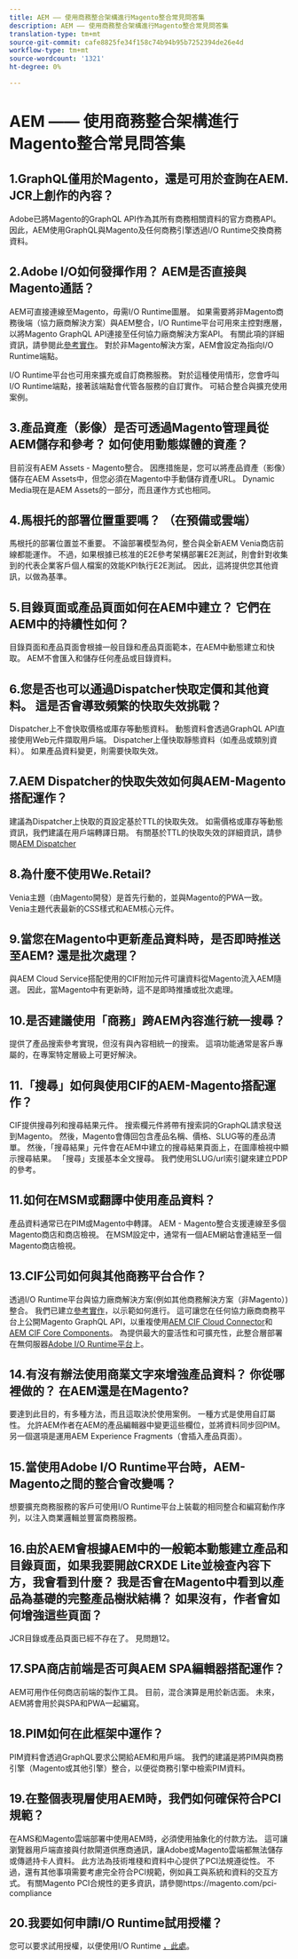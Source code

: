 ```yaml
---
title: AEM —— 使用商務整合架構進行Magento整合常見問答集
description: AEM —— 使用商務整合架構進行Magento整合常見問答集
translation-type: tm+mt
source-git-commit: cafe8825fe34f158c74b94b95b7252394de26e4d
workflow-type: tm+mt
source-wordcount: '1321'
ht-degree: 0%

---
```



# AEM —— 使用商務整合架構進行Magento整合常見問答集


## 1.GraphQL僅用於Magento，還是可用於查詢在AEM. JCR上創作的內容？

Adobe已將Magento的GraphQL API作為其所有商務相關資料的官方商務API。 因此，AEM使用GraphQL與Magento及任何商務引擎透過I/O Runtime交換商務資料。

## 2.Adobe I/O如何發揮作用？ AEM是否直接與Magento通話？

AEM可直接連線至Magento，毋需I/O Runtime圖層。 如果需要將非Magento商務後端（協力廠商解決方案）與AEM整合，I/O Runtime平台可用來主控對應層，以將Magento GraphQL API連接至任何協力廠商解決方案API。 有關此項的詳細資訊，請參閱此[參考實作](https://github.com/adobe/commerce-cif-graphql-integration-reference)。 對於非Magento解決方案，AEM會設定為指向I/O Runtime端點。

I/O Runtime平台也可用來擴充或自訂商務服務。 對於這種使用情形，您會呼叫I/O Runtime端點，接著該端點會代管各服務的自訂實作。 可結合整合與擴充使用案例。

## 3.產品資產（影像）是否可透過Magento管理員從AEM儲存和參考？ 如何使用動態媒體的資產？

目前沒有AEM Assets - Magento整合。 因應措施是，您可以將產品資產（影像）儲存在AEM Assets中，但您必須在Magento中手動儲存資產URL。 Dynamic Media現在是AEM Assets的一部分，而且運作方式也相同。

## 4.馬根托的部署位置重要嗎？ （在預備或雲端）

馬根托的部署位置並不重要。 不論部署模型為何，整合與全新AEM Venia商店前線都能運作。 不過，如果根據已核准的E2E參考架構部署E2E測試，則會針對收集到的代表企業客戶個人檔案的效能KPI執行E2E測試。 因此，這將提供您其他資訊，以做為基準。

## 5.目錄頁面或產品頁面如何在AEM中建立？ 它們在AEM中的持續性如何？

目錄頁面和產品頁面會根據一般目錄和產品頁面範本，在AEM中動態建立和快取。 AEM不會匯入和儲存任何產品或目錄資料。

## 6.您是否也可以通過Dispatcher快取定價和其他資料。 這是否會導致頻繁的快取失效挑戰？

Dispatcher上不會快取價格或庫存等動態資料。 動態資料會透過GraphQL API直接使用Web元件擷取用戶端。 Dispatcher上僅快取靜態資料（如產品或類別資料）。 如果產品資料變更，則需要快取失效。

## 7.AEM Dispatcher的快取失效如何與AEM-Magento搭配運作？

建議為Dispatcher上快取的頁設定基於TTL的快取失效。 如需價格或庫存等動態資訊，我們建議在用戶端轉譯日期。 有關基於TTL的快取失效的詳細資訊，請參閱[AEM Dispatcher](https://helpx.adobe.com/experience-manager/kb/optimizing-the-dispatcher-cache.html)

## 8.為什麼不使用We.Retail?

Venia主題（由Magento開發）是首先行動的，並與Magento的PWA一致。 Venia主題代表最新的CSS樣式和AEM核心元件。

## 9.當您在Magento中更新產品資料時，是否即時推送至AEM? 還是批次處理？

與AEM Cloud Service搭配使用的CIF附加元件可讓資料從Magento流入AEM隨選。 因此，當Magento中有更新時，這不是即時推播或批次處理。

## 10.是否建議使用「商務」跨AEM內容進行統一搜尋？

提供了產品搜索參考實現，但沒有與內容相統一的搜索。 這項功能通常是客戶專屬的，在專案特定層級上可更好解決。

## 11.「搜尋」如何與使用CIF的AEM-Magento搭配運作？

CIF提供搜尋列和搜尋結果元件。 搜索欄元件將帶有搜索詞的GraphQL請求發送到Magento。 然後，Magento會傳回包含產品名稱、價格、SLUG等的產品清單。 然後，「搜尋結果」元件會在AEM中建立的搜尋結果頁面上，在圖庫檢視中顯示搜尋結果。 「搜尋」支援基本全文搜尋。 我們使用SLUG/url索引鍵來建立PDP的參考。

## 11.如何在MSM或翻譯中使用產品資料？

產品資料通常已在PIM或Magento中轉譯。 AEM - Magento整合支援連線至多個Magento商店和商店檢視。 在MSM設定中，通常有一個AEM網站會連結至一個Magento商店檢視。

## 13.CIF公司如何與其他商務平台合作？

透過I/O Runtime平台與協力廠商解決方案(例如其他商務解決方案（非Magento）)整合。  我們已建立[參考實作](https://github.com/adobe/commerce-cif-graphql-integration-reference)，以示範如何進行。 這可讓您在任何協力廠商商務平台上公開Magento GraphQL API，以重複使用[AEM CIF Cloud Connector](https://github.com/adobe/commerce-cif-connector)和[AEM CIF Core Components](https://github.com/adobe/aem-core-cif-components)。 為提供最大的靈活性和可擴充性，此整合層部署在無伺服器[Adobe I/O Runtime平台](https://www.adobe.io/apis/experienceplatform/runtime.html)上。

## 14.有沒有辦法使用商業文字來增強產品資料？ 你從哪裡做的？ 在AEM還是在Magento?

要達到此目的，有多種方法，而且這取決於使用案例。 一種方式是使用自訂屬性。 允許AEM作者在AEM的產品編輯器中變更這些欄位，並將資料同步回PIM。 另一個選項是運用AEM Experience Fragments（會插入產品頁面）。

## 15.當使用Adobe I/O Runtime平台時，AEM-Magento之間的整合會改變嗎？

想要擴充商務服務的客戶可使用I/O Runtime平台上裝載的相同整合和編寫動作序列，以注入商業邏輯並豐富商務服務。

## 16.由於AEM會根據AEM中的一般範本動態建立產品和目錄頁面，如果我要開啟CRXDE Lite並檢查內容下方，我會看到什麼？ 我是否會在Magento中看到以產品為基礎的完整產品樹狀結構？ 如果沒有，作者會如何增強這些頁面？

JCR目錄或產品頁面已經不存在了。 見問題12。

## 17.SPA商店前端是否可與AEM SPA編輯器搭配運作？

AEM可用作任何商店前端的製作工具。 目前，混合演算是用於新店面。 未來，AEM將會用於與SPA和PWA一起編寫。

## 18.PIM如何在此框架中運作？

PIM資料會透過GraphQL要求公開給AEM和用戶端。 我們的建議是將PIM與商務引擎（Magento或其他引擎）整合，以便從商務引擎中檢索PIM資料。

## 19.在整個表現層使用AEM時，我們如何確保符合PCI規範？

在AMS和Magento雲端部署中使用AEM時，必須使用抽象化的付款方法。 這可讓瀏覽器用戶端直接與付款閘道供應商通訊，讓Adobe或Magento雲端都無法儲存或傳遞持卡人資料。 此方法為技術堆棧和資料中心提供了PCI法規遵從性。 不過，還有其他事項需要考慮完全符合PCI規範，例如員工與系統和資料的交互方式。 有關Magento PCI合規性的更多資訊，請參閱https://magento.com/pci-compliance

## 20.我要如何申請I/O Runtime試用授權？

您可以要求試用授權，以便使用I/O Runtime [，此處](https://github.com/AdobeDocs/adobeio-runtime/blob/master/overview/request_a_trial.md)。



